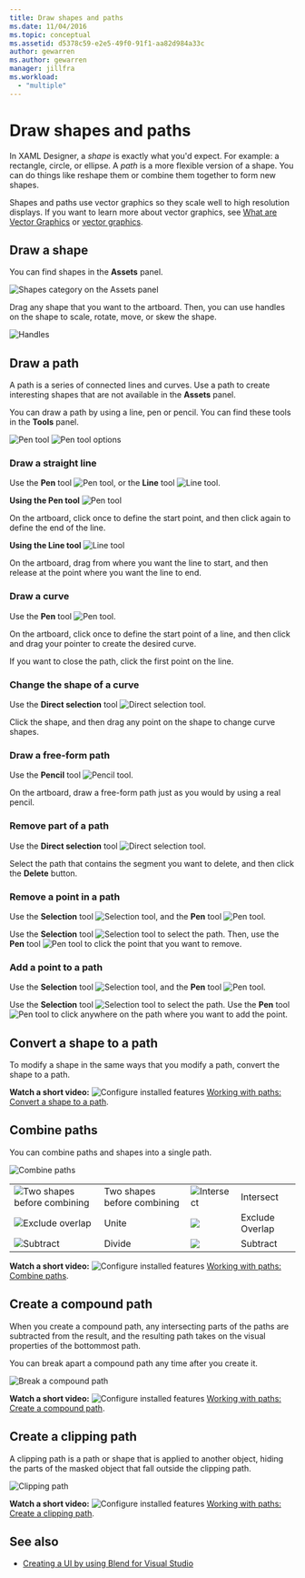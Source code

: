 ```yaml
---
title: Draw shapes and paths
ms.date: 11/04/2016
ms.topic: conceptual
ms.assetid: d5378c59-e2e5-49f0-91f1-aa82d984a33c
author: gewarren
ms.author: gewarren
manager: jillfra
ms.workload:
  - "multiple"
---
```

# Draw shapes and paths

In XAML Designer, a *shape* is exactly what you'd expect. For example: a rectangle, circle, or ellipse. A *path* is a more flexible version of a shape. You can do things like reshape them or combine them together to form new shapes.

Shapes and paths use vector graphics so they scale well to high resolution displays. If you want to learn more about vector graphics, see [What are Vector Graphics](https://www.youtube.com/watch?v=MoCSwF0n-io) or [vector graphics](http://www.webopedia.com/TERM/V/vector_graphics.html).

##  <a name="Shape"></a> Draw a shape
 You can find shapes in the **Assets** panel.

 ![Shapes category on the Assets panel](../designers/media/b4_shapes_assetspanel.png)

 Drag any shape that you want to the artboard. Then, you can use handles on the shape to scale, rotate, move, or skew the shape.

 ![Handles](../designers/media/84261e83-3091-4490-ab58-4218b188439e.png)

##  <a name="Path"></a> Draw a path
 A path is a series of connected lines and curves. Use a path to create interesting shapes that are not available in the **Assets** panel.

 You can draw a path by using a line, pen or pencil. You can find these tools in the **Tools** panel.

 ![Pen tool](../designers/media/717956a8-b6a5-4e37-8af3-70bcfc78c82a.png) ![Pen tool options](../designers/media/8fbbbb21-be83-4cf6-903b-3a49f00c9860.png)

### Draw a straight line
 Use the **Pen** tool ![Pen tool](../designers/media/894f8612-e0ed-4e00-84cf-a9bc8f38fc54.png), or the **Line** tool ![Line tool](../designers/media/eb618397-5283-48be-8396-3449be7b6fbf.png).

 **Using the Pen tool** ![Pen tool](../designers/media/894f8612-e0ed-4e00-84cf-a9bc8f38fc54.png)

 On the artboard, click once to define the start point, and then click again to define the end of the line.

 **Using the Line tool** ![Line tool](../designers/media/eb618397-5283-48be-8396-3449be7b6fbf.png)

 On the artboard, drag from where you want the line to start, and then release at the point where you want the line to end.

### Draw a curve
 Use the **Pen** tool ![Pen tool](../designers/media/894f8612-e0ed-4e00-84cf-a9bc8f38fc54.png).

 On the artboard, click once to define the start point of a line, and then click and drag your pointer to create the desired curve.

 If you want to close the path, click the first point on the line.

### Change the shape of a curve
 Use the **Direct selection** tool ![Direct selection tool](../designers/media/6dd6571f-c116-451d-8dd2-1f88b8406362.png).

 Click the shape, and then drag any point on the shape to change curve shapes.

### Draw a free-form path
 Use the **Pencil** tool ![Pencil tool](../designers/media/509dc167-734f-46c9-b012-987ee63450cd.png).

 On the artboard, draw a free-form path just as you would by using a real pencil.

### Remove part of a path
 Use the **Direct selection** tool ![Direct selection tool](../designers/media/6dd6571f-c116-451d-8dd2-1f88b8406362.png).

 Select the path that contains the segment you want to delete, and then click the **Delete** button.

### Remove a point in a path
 Use the **Selection** tool  ![Selection tool](../designers/media/2ff91340-477e-4efa-a0f7-af20851e4daa.png), and the **Pen** tool ![Pen tool](../designers/media/894f8612-e0ed-4e00-84cf-a9bc8f38fc54.png).

 Use the **Selection** tool  ![Selection tool](../designers/media/2ff91340-477e-4efa-a0f7-af20851e4daa.png) to select the path. Then, use the **Pen** tool ![Pen tool](../designers/media/894f8612-e0ed-4e00-84cf-a9bc8f38fc54.png) to click the point that you want to remove.

### Add a point to a path
 Use the **Selection** tool  ![Selection tool](../designers/media/2ff91340-477e-4efa-a0f7-af20851e4daa.png), and the **Pen** tool ![Pen tool](../designers/media/894f8612-e0ed-4e00-84cf-a9bc8f38fc54.png).

 Use the **Selection** tool  ![Selection tool](../designers/media/2ff91340-477e-4efa-a0f7-af20851e4daa.png) to select the path. Use the **Pen** tool ![Pen tool](../designers/media/894f8612-e0ed-4e00-84cf-a9bc8f38fc54.png) to click anywhere on the path where you want to add the point.

##  <a name="Convert"></a> Convert a shape to a path
 To modify a shape in the same ways that you modify a path, convert the shape to a path.

 **Watch a short video:** ![Configure installed features](../designers/media/bldadminconsoleinitialconfigicon.png) [Working with paths: Convert a shape to a path](https://www.youtube.com/watch?v=Io5bC0-nH6Q#t=147).

##  <a name="Combine"></a> Combine paths
 You can combine paths and shapes into a single path.

 ![Combine paths](../designers/media/2df17a5d-a338-4ef4-96c5-dae51cc1ca8a.png)

|||||
|-|-|-|-|
|![Two shapes before combining](../designers/media/b1_1.png)|Two shapes before combining|![Intersect](../designers/media/b1_4.png)|Intersect|
|![Exclude overlap](../designers/media/b1_2.png)|Unite|![](../designers/media/b1_5.png)|Exclude Overlap|
|![Subtract](../designers/media/b1_3.png)|Divide|![](../designers/media/b1_6.png)|Subtract|

 **Watch a short video:** ![Configure installed features](../designers/media/bldadminconsoleinitialconfigicon.png) [Working with paths: Combine paths](https://www.youtube.com/watch?v=Io5bC0-nH6Q#t=195).

##  <a name="Compound"></a> Create a compound path
 When you create a compound path, any intersecting parts of the paths are subtracted from the result, and the resulting path takes on the visual properties of the bottommost path.

 You can break apart a compound path any time after you create it.

 ![Break a compound path](../designers/media/2157a8aa-d9a7-4de4-8de5-b10d28f08a84.png)

 **Watch a short video:** ![Configure installed features](../designers/media/bldadminconsoleinitialconfigicon.png) [Working with paths: Create a compound path](https://www.youtube.com/watch?v=Io5bC0-nH6Q).

##  <a name="Clipping"></a> Create a clipping path
 A clipping path is a path or shape that is applied to another object, hiding the parts of the masked object that fall outside the clipping path.

 ![Clipping path](../designers/media/22471e98-a841-4f39-a3ef-36090cf5a625.png)

 **Watch a short video:** ![Configure installed features](../designers/media/bldadminconsoleinitialconfigicon.png) [Working with paths: Create a clipping path](https://www.youtube.com/watch?v=Io5bC0-nH6Q#t=232).

## See also

- [Creating a UI by using Blend for Visual Studio](../designers/creating-a-ui-by-using-blend-for-visual-studio.md)